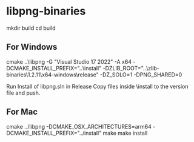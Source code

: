 # libpng-binaries

mkdir build
cd build

## For Windows

cmake ..\libpng -G "Visual Studio 17 2022" -A x64 -DCMAKE_INSTALL_PREFIX="..\install" -DZLIB_ROOT="..\zlib-binaries\1.2.11\x64-windows\release" -DZ_SOLO=1 -DPNG_SHARED=0

Run Install of libpng.sln in Release
Copy files inside \install to the version file and push.

## For Mac

cmake ../libpng -DCMAKE_OSX_ARCHITECTURES=arm64 -DCMAKE_INSTALL_PREFIX="../install"
make
make install
